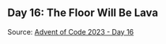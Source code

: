 
## Day 16: The Floor Will Be Lava

Source: [Advent of Code 2023 - Day 16](https://adventofcode.com/2023/day/16)
